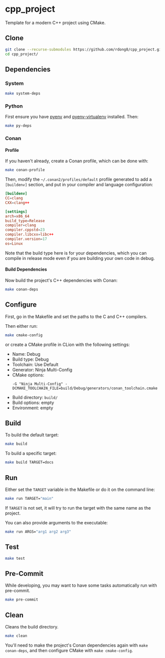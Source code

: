 # cpp_project
Template for a modern C++ project using CMake.

## Clone

```bash
git clone --recurse-submodules https://github.com/rdong8/cpp_project.git
cd cpp_project/
```

## Dependencies

### System

```bash
make system-deps
```

### Python

First ensure you have [pyenv](https://github.com/pyenv/pyenv) and
[pyenv-virtualenv](https://github.com/pyenv/pyenv-virtualenv) installed. Then:

```bash
make py-deps
```

### Conan

#### Profile
If you haven't already, create a Conan profile, which can be done with:

```bash
make conan-profile
```

Then, modify the `~/.conan2/profiles/default` profile generated to add a `[buildenv]` section, and put in your compiler
and language configuration:

```toml
[buildenv]
CC=clang
CXX=clang++

[settings]
arch=x86_64
build_type=Release
compiler=clang
compiler.cppstd=23
compiler.libcxx=libc++
compiler.version=17
os=Linux
```

Note that the build type here is for your dependencies, which you can compile in release mode even if you are building
your own code in debug.

#### Build Dependencies

Now build the project's C++ dependencies with Conan:

```bash
make conan-deps
```

## Configure

First, go in the Makefile and set the paths to the C and C++ compilers.

Then either run:

```bash
make cmake-config
```

or create a CMake profile in CLion with the following settings:

- Name: Debug
- Build type: Debug
- Toolchain: Use Default
- Generator: Ninja Multi-Config
- CMake options:
    ```
    -G "Ninja Multi-Config" -DCMAKE_TOOLCHAIN_FILE=build/Debug/generators/conan_toolchain.cmake
    ```
- Build directory: `build/`
- Build options: empty
- Environment: empty

## Build

To build the default target:

```bash
make build
```

To build a specific target:

```bash
make build TARGET=docs
```

## Run

Either set the `TARGET` variable in the Makefile or do it on the command line:

```bash
make run TARGET="main"
```

If `TARGET` is not set, it will try to run the target with the same name as the project.

You can also provide arguments to the executable:

```bash
make run ARGS="arg1 arg2 arg3"
```

## Test

```bash
make test
```

## Pre-Commit

While developing, you may want to have some tasks automatically run with pre-commit.

```bash
make pre-commit
```

## Clean

Cleans the build directory.

```bash
make clean
```

You'll need to make the project's Conan dependencies again with `make conan-deps`, and then
configure CMake with `make cmake-config`.
